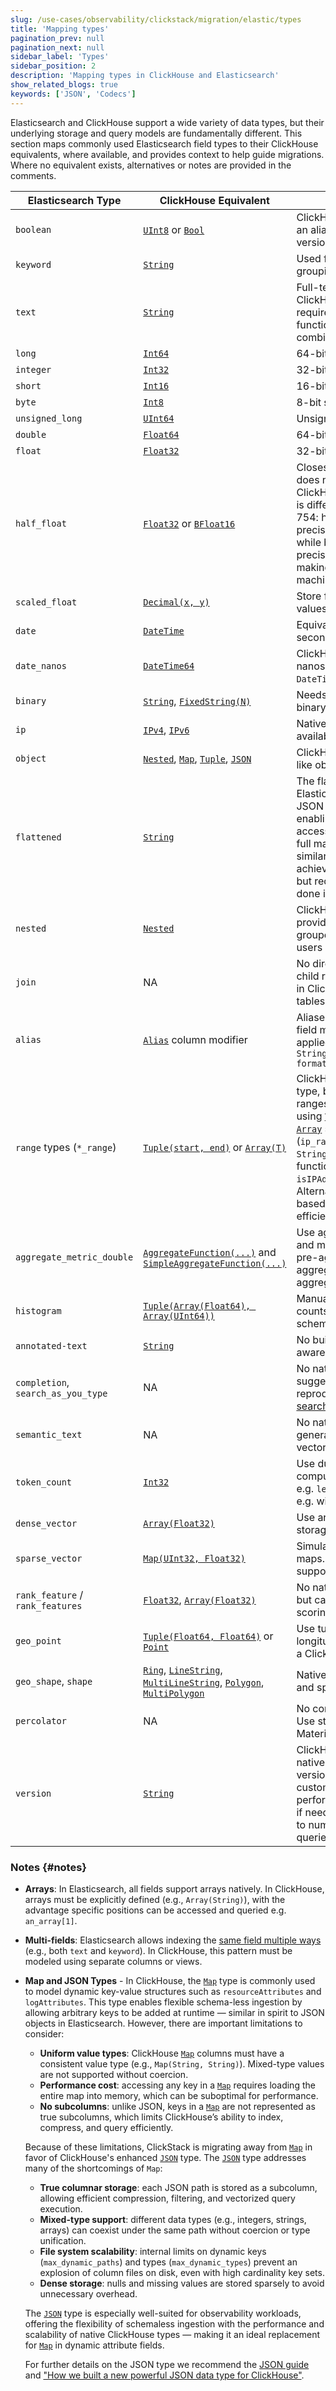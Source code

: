 ```yaml
---
slug: /use-cases/observability/clickstack/migration/elastic/types
title: 'Mapping types'
pagination_prev: null
pagination_next: null
sidebar_label: 'Types'
sidebar_position: 2
description: 'Mapping types in ClickHouse and Elasticsearch'
show_related_blogs: true
keywords: ['JSON', 'Codecs']
---
```


Elasticsearch and ClickHouse support a wide variety of data types, but their underlying storage and query models are fundamentally different. This section maps commonly used Elasticsearch field types to their ClickHouse equivalents, where available, and provides context to help guide migrations. Where no equivalent exists, alternatives or notes are provided in the comments.


| **Elasticsearch Type**        | **ClickHouse Equivalent**   | **Comments** |
|-------------------------------|------------------------------|--------------|
| `boolean`                     | [`UInt8`](/sql-reference/data-types/int-uint)  or [`Bool`](/sql-reference/data-types/boolean)        | ClickHouse supports `Boolean` as an alias for `UInt8` in newer versions. |
| `keyword`                     | [`String`](/sql-reference/data-types/string)                    | Used for exact-match filtering, grouping, and sorting. |
| `text`                        | [`String`](/sql-reference/data-types/string)                    | Full-text search is limited in ClickHouse; tokenization requires custom logic using functions such as `tokens` combined with array functions. |
| `long`                        | [`Int64`](/sql-reference/data-types/int-uint)                     | 64-bit signed integer. |
| `integer`                    | [`Int32`](/sql-reference/data-types/int-uint)                      | 32-bit signed integer. |
| `short`                       | [`Int16`](/sql-reference/data-types/int-uint)                      | 16-bit signed integer. |
| `byte`                        | [`Int8`](/sql-reference/data-types/int-uint)                       | 8-bit signed integer. |
| `unsigned_long`              | [`UInt64`](/sql-reference/data-types/int-uint)                    | Unsigned 64-bit integer. |
| `double`                      | [`Float64`](/sql-reference/data-types/float)                   | 64-bit floating-point. |
| `float`                       | [`Float32`](/sql-reference/data-types/float)                   | 32-bit floating-point. |
| `half_float`                 | [`Float32`](/sql-reference/data-types/float) or [`BFloat16`](/sql-reference/data-types/float)      | Closest equivalent. ClickHouse does not have a 16-bit float. ClickHouse has a `BFloat16`- this is different from Half-float IEE-754: half-float offers higher precision with a smaller range, while bfloat16 sacrifices precision for a wider range, making it better suited for machine learning workloads. |
| `scaled_float`              | [`Decimal(x, y)`](/sql-reference/data-types/decimal)             | Store fixed-point numeric values. |
| `date`         | [`DateTime`](/sql-reference/data-types/datetime)    | Equivalent date types with second precision. |
| `date_nanos`         | [`DateTime64`](/sql-reference/data-types/datetime64)    | ClickHouse supports nanosecond precision with `DateTime64(9)`. |
| `binary`                      | [`String`](/sql-reference/data-types/string), [`FixedString(N)`](/sql-reference/data-types/fixedstring)  | Needs base64 decoding for binary fields. |
| `ip`                          | [`IPv4`](/sql-reference/data-types/ipv4), [`IPv6`](/sql-reference/data-types/ipv6)    | Native `IPv4` and `IPv6` types available. |
| `object`                      | [`Nested`](/sql-reference/data-types/nested-data-structures/nested), [`Map`](/sql-reference/data-types/map), [`Tuple`](/sql-reference/data-types/tuple), [`JSON`](/sql-reference/data-types/newjson) | ClickHouse can model JSON-like objects using [`Nested`](/sql-reference/data-types/nested-data-structures/nested) or [`JSON`](/sql-reference/data-types/newjson). |
| `flattened`                  | [`String`](/sql-reference/data-types/string)                      | The flattened type in Elasticsearch stores entire JSON objects as single fields, enabling flexible, schemaless access to nested keys without full mapping. In ClickHouse, similar functionality can be achieved using the String type, but requires processing to be done in materialized views. |
| `nested`                      | [`Nested`](/sql-reference/data-types/nested-data-structures/nested)                    | ClickHouse `Nested` columns provide similar semantics for grouped sub fields assuming users use `flatten_nested=0`. |
| `join`                        | NA                           | No direct concept of parent-child relationships. Not required in ClickHouse as joins across tables are supported. |
| `alias`                       | [`Alias`](/sql-reference/statements/create/table#alias) column modifier      | Aliases [are supported](/sql-reference/statements/create/table#alias) through a field modifier. Functions can be applied to these alias e.g. `size String ALIAS formatReadableSize(size_bytes)`|
| `range` types (`*_range`)     | [`Tuple(start, end)`](/sql-reference/data-types/tuple) or [`Array(T)`](/sql-reference/data-types/array) | ClickHouse has no native range type, but numerical and date ranges can be represented using [`Tuple(start, end)`](/sql-reference/data-types/tuple) or [`Array`](/sql-reference/data-types/array) structures. For IP ranges (`ip_range`), store CIDR values as `String` and evaluate with functions like `isIPAddressInRange()`. Alternatively, consider `ip_trie` based lookup dictionaries for efficient filtering. |
| `aggregate_metric_double`     | [`AggregateFunction(...)`](/sql-reference/data-types/aggregatefunction) and [`SimpleAggregateFunction(...)`](/sql-reference/data-types/simpleaggregatefunction)    | Use aggregate function states and materialized views to model pre-aggregated metrics. All aggregation functions support aggregate states.|
| `histogram`                   | [`Tuple(Array(Float64), Array(UInt64))`](/sql-reference/data-types/tuple) | Manually represent buckets and counts using arrays or custom schemas. |
| `annotated-text`              | [`String`](/sql-reference/data-types/string)                    | No built-in support for entity-aware search or annotations. |
| `completion`, `search_as_you_type` | NA                    | No native autocomplete or suggester engine. Can be reproduced with `String` and [search functions](/sql-reference/functions/string-search-functions). |
| `semantic_text`               | NA                           | No native semantic search - generate embeddings and use vector search. |
| `token_count`                 | [`Int32`](/sql-reference/data-types/int-uint)                    | Use during ingestion to compute token count manually e.g. `length(tokens())` function e.g. with a Materialized column |
| `dense_vector`                | [`Array(Float32)`](/sql-reference/data-types/array)            | Use arrays for embedding storage |
| `sparse_vector`               | [`Map(UInt32, Float32)`](/sql-reference/data-types/map)      | Simulate sparse vectors with maps. No native sparse vector support. |
| `rank_feature` / `rank_features` | [`Float32`](/sql-reference/data-types/float), [`Array(Float32)`](/sql-reference/data-types/array) | No native query-time boosting, but can be modeled manually in scoring logic. |
| `geo_point`                   | [`Tuple(Float64, Float64)`](/sql-reference/data-types/tuple) or [`Point`](/sql-reference/data-types/geo#point) | Use tuple of (latitude, longitude). [`Point`](/sql-reference/data-types/geo#point) is available as a ClickHouse type. |
| `geo_shape`, `shape`          | [`Ring`](/sql-reference/data-types/geo#ring), [`LineString`](/sql-reference/data-types/geo#linestring), [`MultiLineString`](/sql-reference/data-types/geo#multilinestring), [`Polygon`](/sql-reference/data-types/geo#polygon), [`MultiPolygon`](/sql-reference/data-types/geo#multipolygon)                          | Native support for geo shapes and spatial indexing. |
| `percolator`                  | NA                           | No concept of indexing queries. Use standard SQL + Incremental Materialized Views instead. |
| `version`                     | [`String`](/sql-reference/data-types/string)                    | ClickHouse does not have a native version type. Store versions as strings and use custom UDFs functions to perform semantic comparisons if needed. Consider normalizing to numeric formats if range queries are required. |

### Notes {#notes}

- **Arrays**: In Elasticsearch, all fields support arrays natively. In ClickHouse, arrays must be explicitly defined (e.g., `Array(String)`), with the advantage specific positions can be accessed and queried e.g. `an_array[1]`.
- **Multi-fields**: Elasticsearch allows indexing the [same field multiple ways](https://www.elastic.co/docs/reference/elasticsearch/mapping-reference/multi-fields#_multi_fields_with_multiple_analyzers) (e.g., both `text` and `keyword`). In ClickHouse, this pattern must be modeled using separate columns or views.
- **Map and JSON Types** - In ClickHouse, the [`Map`](/sql-reference/data-types/map) type is commonly used to model dynamic key-value structures such as `resourceAttributes` and `logAttributes`. This type enables flexible schema-less ingestion by allowing arbitrary keys to be added at runtime — similar in spirit to JSON objects in Elasticsearch. However, there are important limitations to consider:

    - **Uniform value types**: ClickHouse [`Map`](/sql-reference/data-types/map) columns must have a consistent value type (e.g., `Map(String, String)`). Mixed-type values are not supported without coercion.
    - **Performance cost**: accessing any key in a [`Map`](/sql-reference/data-types/map) requires loading the entire map into memory, which can be suboptimal for performance.
    - **No subcolumns**: unlike JSON, keys in a [`Map`](/sql-reference/data-types/map) are not represented as true subcolumns, which limits ClickHouse’s ability to index, compress, and query efficiently.

    Because of these limitations, ClickStack is migrating away from [`Map`](/sql-reference/data-types/map) in favor of ClickHouse's enhanced [`JSON`](/sql-reference/data-types/newjson) type. The [`JSON`](/sql-reference/data-types/newjson) type addresses many of the shortcomings of `Map`:

    - **True columnar storage**: each JSON path is stored as a subcolumn, allowing efficient compression, filtering, and vectorized query execution.
    - **Mixed-type support**: different data types (e.g., integers, strings, arrays) can coexist under the same path without coercion or type unification.
    - **File system scalability**: internal limits on dynamic keys (`max_dynamic_paths`) and types (`max_dynamic_types`) prevent an explosion of column files on disk, even with high cardinality key sets.
    - **Dense storage**: nulls and missing values are stored sparsely to avoid unnecessary overhead.

    The [`JSON`](/sql-reference/data-types/newjson) type is especially well-suited for observability workloads, offering the flexibility of schemaless ingestion with the performance and scalability of native ClickHouse types — making it an ideal replacement for [`Map`](/sql-reference/data-types/map) in dynamic attribute fields.

    For further details on the JSON type we recommend the [JSON guide](https://clickhouse.com/docs/integrations/data-formats/json/overview) and ["How we built a new powerful JSON data type for ClickHouse"](https://clickhouse.com/blog/a-new-powerful-json-data-type-for-clickhouse).
